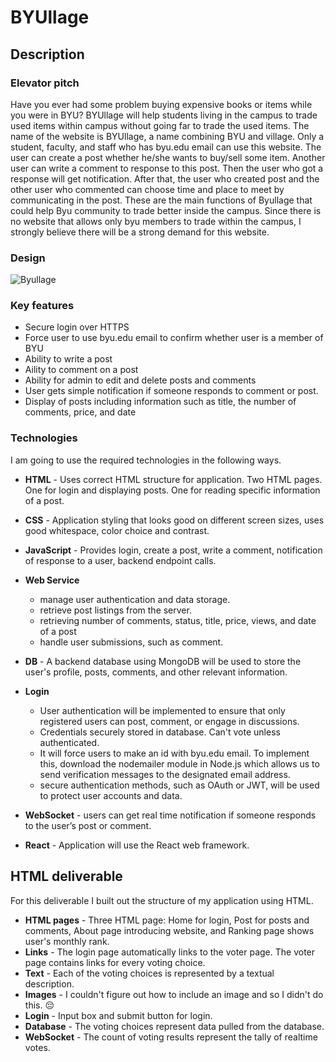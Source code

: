 # BYUllage

## Description

### Elevator pitch

Have you ever had some problem buying expensive books or items while you were in BYU? 
BYUllage will help students living in the campus to trade used items within campus without going far to trade the used items. The name of the website is BYUllage, a name combining BYU and village. Only a student, faculty, and staff who has byu.edu email can use this website. The user can create a post whether he/she wants to buy/sell some item. Another user can write a comment to response to this post. Then the user who got a response will get notification. After that, the user who created post and the other user who commented can choose time and place to meet by communicating in the post. These are the main functions of Byullage that could help Byu community to trade better inside the campus. Since there is no website that allows only byu members to trade within the campus, I strongly believe there will be a strong demand for this website. 

### Design
![Byullage](https://github.com/Korea19800/startup/assets/52956141/f5a29ce5-994a-4d60-8d56-5f1f8de8d39e)

### Key features

- Secure login over HTTPS
- Force user to use byu.edu email to confirm whether user is a member of BYU
- Ability to write a post
- Aility to comment on a post
- Ability for admin to edit and delete posts and comments
- User gets simple notification if someone responds to comment or post.
- Display of posts including information such as title, the number of comments, price, and date

### Technologies

I am going to use the required technologies in the following ways.

- **HTML** - Uses correct HTML structure for application. Two HTML pages.
  One for login and displaying posts. One for reading specific information of a post. 
- **CSS** - Application styling that looks good on different screen sizes, uses good whitespace, color choice and contrast.
- **JavaScript** - Provides login, create a post, write a comment, notification of response to a user, backend endpoint calls.
- **Web Service**
  - manage user authentication and data storage.
  - retrieve post listings from the server.
  - retrieving number of comments, status, title, price, views, and date of a post
  - handle user submissions, such as comment.
  
- **DB** - A backend database using MongoDB will be used to store the user's profile, posts, comments, and other relevant information.

- **Login**
  - User authentication will be implemented to ensure that only registered users can post, comment, or engage in discussions.
  - Credentials securely stored in database. Can't vote unless authenticated.
  - It will force users to make an id with byu.edu email. To implement this, download the nodemailer module in Node.js which allows us to send verification messages to the designated email address.
  - secure authentication methods, such as OAuth or JWT, will be used to protect user accounts and data.

- **WebSocket** - users can get real time notification if someone responds to the user’s post or comment.
- **React** - Application will use the React web framework.

## HTML deliverable

For this deliverable I built out the structure of my application using HTML.

- **HTML pages** - Three HTML page: Home for login, Post for posts and comments, About page introducing website, and Ranking page shows user's monthly rank.
- **Links** - The login page automatically links to the voter page. The voter page contains links for every voting choice.
- **Text** - Each of the voting choices is represented by a textual description.
- **Images** - I couldn't figure out how to include an image and so I didn't do this. 😔
- **Login** - Input box and submit button for login.
- **Database** - The voting choices represent data pulled from the database.
- **WebSocket** - The count of voting results represent the tally of realtime votes.








